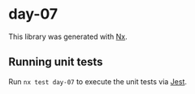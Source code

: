 # day-07

This library was generated with [Nx](https://nx.dev).

## Running unit tests

Run `nx test day-07` to execute the unit tests via [Jest](https://jestjs.io).
